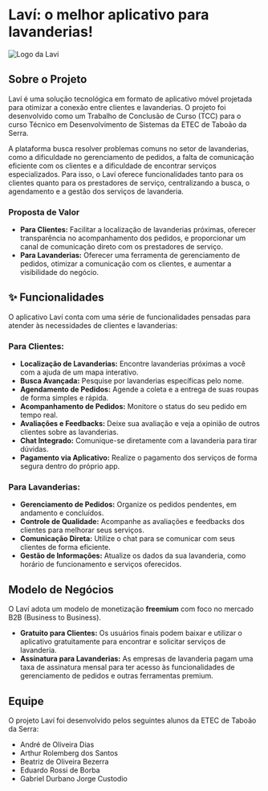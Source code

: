 # Laví: o melhor aplicativo para lavanderias!

![Logo da Laví](https://i.imgur.com/L9dG8jA.png)

## Sobre o Projeto

Laví é uma solução tecnológica em formato de aplicativo móvel projetada para otimizar a conexão entre clientes e lavanderias. O projeto foi desenvolvido como um Trabalho de Conclusão de Curso (TCC) para o curso Técnico em Desenvolvimento de Sistemas da ETEC de Taboão da Serra.

A plataforma busca resolver problemas comuns no setor de lavanderias, como a dificuldade no gerenciamento de pedidos, a falta de comunicação eficiente com os clientes e a dificuldade de encontrar serviços especializados. Para isso, o Laví oferece funcionalidades tanto para os clientes quanto para os prestadores de serviço, centralizando a busca, o agendamento e a gestão dos serviços de lavanderia.

### Proposta de Valor

- **Para Clientes:** Facilitar a localização de lavanderias próximas, oferecer transparência no acompanhamento dos pedidos, e proporcionar um canal de comunicação direto com os prestadores de serviço.
- **Para Lavanderias:** Oferecer uma ferramenta de gerenciamento de pedidos, otimizar a comunicação com os clientes, e aumentar a visibilidade do negócio.

## ✨ Funcionalidades

O aplicativo Laví conta com uma série de funcionalidades pensadas para atender às necessidades de clientes e lavanderias:

### Para Clientes:
- **Localização de Lavanderias:** Encontre lavanderias próximas a você com a ajuda de um mapa interativo.
- **Busca Avançada:** Pesquise por lavanderias específicas pelo nome.
- **Agendamento de Pedidos:** Agende a coleta e a entrega de suas roupas de forma simples e rápida.
- **Acompanhamento de Pedidos:** Monitore o status do seu pedido em tempo real.
- **Avaliações e Feedbacks:** Deixe sua avaliação e veja a opinião de outros clientes sobre as lavanderias.
- **Chat Integrado:** Comunique-se diretamente com a lavanderia para tirar dúvidas.
- **Pagamento via Aplicativo:** Realize o pagamento dos serviços de forma segura dentro do próprio app.

### Para Lavanderias:
- **Gerenciamento de Pedidos:** Organize os pedidos pendentes, em andamento e concluídos.
- **Controle de Qualidade:** Acompanhe as avaliações e feedbacks dos clientes para melhorar seus serviços.
- **Comunicação Direta:** Utilize o chat para se comunicar com seus clientes de forma eficiente.
- **Gestão de Informações:** Atualize os dados da sua lavanderia, como horário de funcionamento e serviços oferecidos.

## Modelo de Negócios

O Laví adota um modelo de monetização **freemium** com foco no mercado B2B (Business to Business).

- **Gratuito para Clientes:** Os usuários finais podem baixar e utilizar o aplicativo gratuitamente para encontrar e solicitar serviços de lavanderia.
- **Assinatura para Lavanderias:** As empresas de lavanderia pagam uma taxa de assinatura mensal para ter acesso às funcionalidades de gerenciamento de pedidos e outras ferramentas premium.

## Equipe

O projeto Laví foi desenvolvido pelos seguintes alunos da ETEC de Taboão da Serra:

- André de Oliveira Dias
- Arthur Rolemberg dos Santos
- Beatriz de Oliveira Bezerra
- Eduardo Rossi de Borba
- Gabriel Durbano Jorge Custodio

